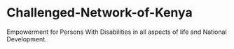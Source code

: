 # Challenged-Network-of-Kenya
Empowerment for Persons With Disabilities in all aspects of life and National Development.

